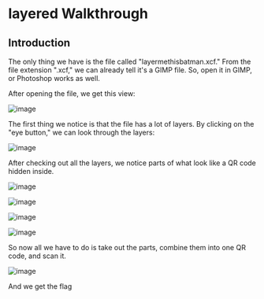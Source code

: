 # layered Walkthrough

## Introduction

The only thing we have is the file called "layermethisbatman.xcf." From the file extension ".xcf," we can already tell it's a GIMP file. So, open it in GIMP, or Photoshop works as well.


After opening the file, we get this view:


![image](https://github.com/CTF-Citadel/challenges/assets/115781703/b181ff49-d8ff-443c-859b-9c8e00153473)


The first thing we notice is that the file has a lot of layers. By clicking on the "eye button," we can look through the layers:

![image](https://github.com/CTF-Citadel/challenges/assets/115781703/f7392b32-e7a2-48dd-a5bb-bcb2ad30926e)


After checking out all the layers, we notice parts of what look like a QR code hidden inside.

![image](https://github.com/CTF-Citadel/challenges/assets/115781703/d8489970-231c-499d-91e3-2d626577cc5c)

![image](https://github.com/CTF-Citadel/challenges/assets/115781703/9a6ce5a6-bfbd-40e2-92a7-a23a196f6c63)

![image](https://github.com/CTF-Citadel/challenges/assets/115781703/cafdcdbb-b7a3-4604-8082-90f463ab8b2c)

![image](https://github.com/CTF-Citadel/challenges/assets/115781703/ff1ca35b-b5c7-4def-b6bf-ef8d620fa831)


So now all we have to do is take out the parts, combine them into one QR code, and scan it.

![image](https://github.com/CTF-Citadel/challenges/assets/115781703/952a5182-dad8-418e-90a0-c4b4f2fc6548)

And we get the flag















